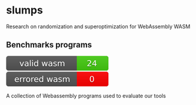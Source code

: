 # slumps
Research on randomization and superoptimization for WebAssembly WASM 

## Benchmarks programs

![valid](utils/compile_and_verify/valid_badge.svg) 
![error](utils/compile_and_verify/error_badge.svg)

A collection of Webassembly programs used to evaluate our tools